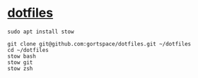 # [dotfiles](https://github.com/gortspace/dotfiles)

```
sudo apt install stow

git clone git@github.com:gortspace/dotfiles.git ~/dotfiles
cd ~/dotfiles
stow bash
stow git
stow zsh
```